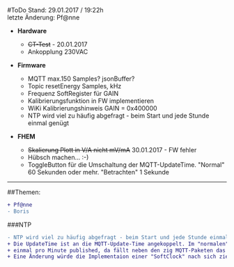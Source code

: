 #ToDo
Stand: 29.01.2017 / 19:22h  
letzte Änderung: Pf@nne

- **Hardware**
  - ~~CT-Test~~ - 20.01.2017
  - Ankopplung 230VAC
  
- **Firmware**
  - MQTT max.150 Samples? jsonBuffer?
  - Topic resetEnergy Samples, kHz
  - Frequenz SoftRegister für GAIN
  - Kalibrierungsfunktion in FW implementieren
  - WiKi Kalibrierungshinweis GAIN = 0x400000
  - NTP wird viel zu häufig abgefragt - beim Start und jede Stunde einmal genügt

- **FHEM**
  - ~~Skalierung Plott in V/A nicht mV/mA~~ 30.01.2017 - FW fehler
  - Hübsch machen... :-)
  - ToggleButton für die Umschaltung der MQTT-UpdateTime. "Normal" 60 Sekunden oder mehr. "Betrachten" 1 Sekunde
  
***
##Themen:
```diff
+ Pf@nne
- Boris
```
  
###NTP
```diff
- NTP wird viel zu häufig abgefragt - beim Start und jede Stunde einmal genügt
+ Die UpdateTime ist an die MQTT-Update-Time angekoppelt. Im "normalen" Betrieb werden die Messwerte vielleicht 
+ einmal pro Minute published, da fällt neben den zig MQTT-Paketen das NTP-Paket nicht ins Gewicht. 
+ Eine Änderung würde die Implementaion einer "SoftClock" nach sich ziehen. 
```
  
  

